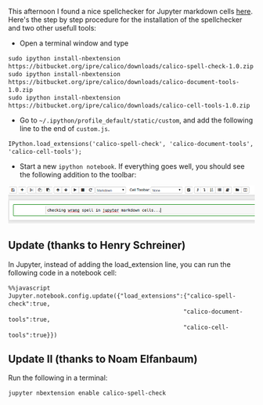 <!--
.. title: Spell checking in Jupyter notebooks
.. slug: 2015-04-07-spell-checking-in-jupyter-notebooks
.. date: 2015-04-07 21:21:18 UTC+02:00
.. tags:
.. category:
.. link:
.. description:
.. type: text
-->

This afternoon I found a nice spellchecker for Jupyter markdown cells [here](http://calicoproject.org/ICalico). Here's the step by step procedure for the installation of the spellchecker and two other usefull tools:

  * Open a terminal window and type
```
sudo ipython install-nbextension https://bitbucket.org/ipre/calico/downloads/calico-spell-check-1.0.zip
sudo ipython install-nbextension https://bitbucket.org/ipre/calico/downloads/calico-document-tools-1.0.zip
sudo ipython install-nbextension https://bitbucket.org/ipre/calico/downloads/calico-cell-tools-1.0.zip
```
  * Go to `~/.ipython/profile_default/static/custom`, and add the following line to the end of `custom.js`.

```
IPython.load_extensions('calico-spell-check', 'calico-document-tools', 'calico-cell-tools');
```

  * Start a new `ipython notebook`. If everything goes well, you should see the following addition to the toolbar:

![ipython spellcheck toolbar](/ipython_toolbar_screenshot.png)

## Update (thanks to Henry Schreiner)
In Jupyter, instead of adding the load_extension line, you can run the following code in a notebook cell:

```
%%javascript
Jupyter.notebook.config.update({"load_extensions":{"calico-spell-check":true,
                                                  "calico-document-tools":true,
                                                  "calico-cell-tools":true}})
```

## Update II (thanks to Noam Elfanbaum)
Run the following in a terminal:

```
jupyter nbextension enable calico-spell-check
```
